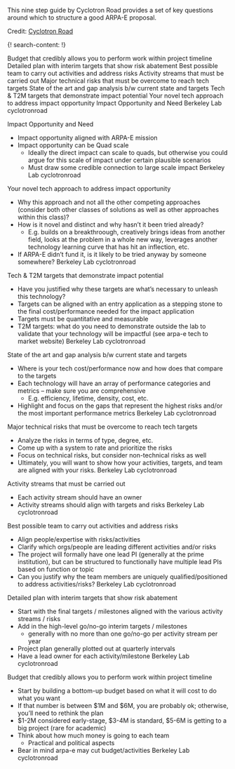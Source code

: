 
This nine step guide by Cyclotron Road provides a set of key questions around which to structure a good ARPA-E proposal. 

Credit: [Cyclotron Road](http://www.cyclotronroad.org/)

{! search-content: !}

Budget that credibly allows you to perform work within project timeline
Detailed plan with interim targets that show risk abatement
Best possible team to carry out activities and address risks
Activity streams that must be carried out
Major technical risks that must be overcome to reach tech targets 
State of the art and gap analysis b/w current state and targets
Tech & T2M targets that demonstrate impact potential
Your novel tech approach to address impact opportunity
Impact Opportunity and Need
Berkeley Lab
cyclotronroad


Impact Opportunity and Need
* Impact opportunity aligned with ARPA-E mission
* Impact opportunity can be Quad scale
   * Ideally the direct impact can scale to quads, but otherwise you could argue for this scale of impact under certain plausible scenarios
   * Must draw some credible connection to large scale impact
Berkeley Lab
cyclotronroad

 
Your novel tech approach to address impact opportunity
* Why this approach and not all the other competing approaches (consider both other classes of solutions as well as other approaches within this class)?
* How is it novel and distinct and why hasn’t it been tried already?
  * E.g. builds on a breakthroough, creatively brings ideas from another field, looks at the problem in a whole new way, leverages another technology learning curve that has hit an inflection, etc.
* If ARPA-E didn’t fund it, is it likely to be tried anyway by someone somewhere?
Berkeley Lab
cyclotronroad


Tech & T2M targets that demonstrate impact potential
* Have you justified why these targets are what’s necessary to unleash this technology?
* Targets can be aligned with an entry application as a stepping stone to the final cost/performance needed for the impact application
* Targets must be quantitative and measurable
* T2M targets: what do you need to demonstrate outside the lab to validate that your technology will be impactful (see arpa-e tech to market website)
Berkeley Lab
cyclotronroad


State of the art and gap analysis b/w current state and targets
* Where is your tech cost/performance now and how does that compare to the targets
* Each technology will have an array of performance categories and metrics – make sure you are comprehensive
   * E.g. efficiency, lifetime, density, cost, etc.
* Highlight and focus on the gaps that represent the highest risks and/or the most important performance metrics
Berkeley Lab
cyclotronroad


Major technical risks that must be overcome to reach tech targets 
* Analyze the risks in terms of type, degree, etc.
* Come up with a system to rate and prioritize the risks
* Focus on technical risks, but consider non-technical risks as well
* Ultimately, you will want to show how your activities, targets, and team are aligned with your risks.
Berkeley Lab
cyclotronroad


Activity streams that must be carried out
* Each activity stream should have an owner
* Activity streams should align with targets and risks
Berkeley Lab
cyclotronroad


Best possible team to carry out activities and address risks
* Align people/expertise with risks/activities
* Clarify which orgs/people are leading different activities and/or risks
* The project will formally have one lead PI (generally at the prime institution), but can be structured to functionally have multiple lead PIs based on function or topic
* Can you justify why the team members are uniquely qualified/positioned to address activities/risks?
Berkeley Lab
cyclotronroad


Detailed plan with interim targets that show risk abatement
* Start with the final targets / milestones aligned with the various activity streams / risks
* Add in the high-level go/no-go interim targets / milestones
  * generally with no more than one go/no-go per activity stream per year
* Project plan generally plotted out at quarterly intervals
* Have a lead owner for each activity/milestone
Berkeley Lab
cyclotronroad


Budget that credibly allows you to perform work within project timeline
* Start by building a bottom-up budget based on what it will cost to do what you want
* If that number is between $1M and $6M, you are probably ok; otherwise, you’ll need to rethink the plan
* $1-2M considered early-stage, $3-4M is standard, $5-6M is getting to a big project (rare for academic)
* Think about how much money is going to each team
  * Practical and political aspects
* Bear in mind arpa-e may cut budget/activities
Berkeley Lab
cyclotronroad
